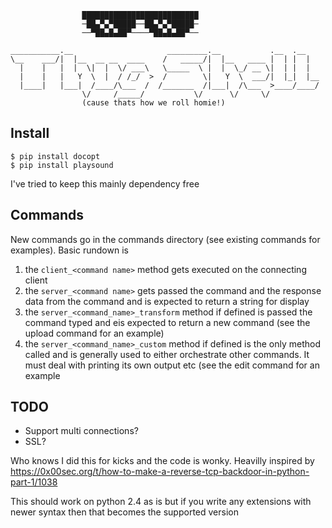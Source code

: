 ```
                ██████████████████████████
                ─██▄▀▄▀█████──██▄▀▄▀█████─
                ──▀██▄█▄██▀────▀██▄█▄██▀──

___________.__                     _________.__           .__  .__   
\__    ___/|  |__  __ __  ____    /   _____/|  |__   ____ |  | |  |  
  |    |   |  |  \|  |  \/ ___\   \_____  \ |  |  \_/ __ \|  | |  |  
  |    |   |   Y  \  |  / /_/  >  /        \|   Y  \  ___/|  |_|  |__
  |____|   |___|  /____/\___  /  /_______  /|___|  /\___  >____/____/
                \/     /_____/           \/      \/     \/           
                (cause thats how we roll homie!)
```

## Install
```
$ pip install docopt
$ pip install playsound
```
I've tried to keep this mainly dependency free

## Commands
New commands go in the commands directory (see existing commands for examples). Basic rundown is

1. the `client_<command name>` method gets executed on the connecting client
2. the `server_<command name>` gets passed the command and the response data from the command and is expected to return a string for display
3. the `server_<command_name>_transform` method if defined is passed the command typed and eis expected to return a new command (see the upload command for an example)
4. the `server_<command_name>_custom` method if defined is the only method called and is generally used to either orchestrate other commands. It must deal with printing its own output etc (see the edit command for an example

## TODO
- Support multi connections?
- SSL?

Who knows I did this for kicks and the code is wonky. Heavilly inspired by https://0x00sec.org/t/how-to-make-a-reverse-tcp-backdoor-in-python-part-1/1038

This should work on python 2.4 as is but if you write any extensions with newer syntax then that becomes the supported version
